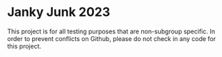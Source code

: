 # Janky Junk 2023

This project is for all testing purposes that are non-subgroup specific. In order to prevent conflicts on Github, please do not check in any code for this project.
